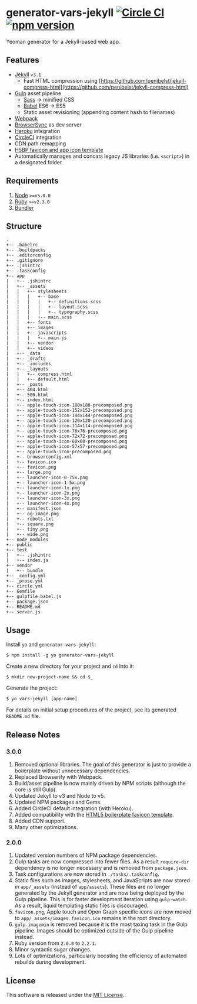 # generator-vars-jekyll [![Circle CI](https://circleci.com/gh/andrewscwei/generator-vars-jekyll/tree/master.svg?style=svg)](https://circleci.com/gh/andrewscwei/generator-vars-jekyll/tree/master) [![npm version](https://badge.fury.io/js/generator-vars-jekyll.svg)](https://badge.fury.io/js/generator-vars-jekyll)

Yeoman generator for a Jekyll-based web app.

## Features

- [Jekyll](http://jekyllrb.com) `v3.1`
  - Fast HTML compression using [https://github.com/penibelst/jekyll-compress-html](https://github.com/penibelst/jekyll-compress-html)
- [Gulp](http://gulpjs.com) asset pipeline
  - [Sass](http://sass-lang.com) -> minified CSS
  - [Babel](https://babeljs.io) ES6 -> ES5
  - Static asset revisioning (appending content hash to filenames)
- [Webpack](https://webpack.github.io/)
- [BrowserSync](http://www.browsersync.io) as dev server
- [Heroku](http://heroku.com) integration
- [CircleCI](https://circleci.com/) integration
- CDN path remapping
- [H5BP favicon and app icon template](http://littlewebgiants.com/favicon-and-app-icon-template/)
- Automatically manages and concats legacy JS libraries (i.e. `<script>`) in a designated folder

## Requirements

1. [Node](https://nodejs.org) `>=v5.0.0`
2. [Ruby](https://www.ruby-lang.org/en/) `>=v2.3.0`
3. [Bundler](http://bundler.io/)

## Structure

```
.
+-- .babelrc
+-- .buildpacks
+-- .editorconfig
+-- .gitignore
+-- .jshintrc
+-- .taskconfig
+-- app
|   +-- .jshintrc
|   +-- _assets
|   |   +-- stylesheets
|   |   |   +-- base
|   |   |   |   +-- definitions.scss
|   |   |   |   +-- layout.scss
|   |   |   |   +-- typography.scss
|   |   |   +-- main.scss
|   |   +-- fonts
|   |   +-- images
|   |   +-- javascripts
|   |   |   +-- main.js
|   |   +-- vendor
|   |   +-- videos
|   +-- _data
|   +-- _drafts
|   +-- _includes
|   +-- _layouts
|   |   +-- compress.html
|   |   +-- default.html
|   +-- _posts
|   +-- 404.html
|   +-- 500.html
|   +-- index.html
|   +-- apple-touch-icon-180x180-precomposed.png
|   +-- apple-touch-icon-152x152-precomposed.png
|   +-- apple-touch-icon-144x144-precomposed.png
|   +-- apple-touch-icon-120x120-precomposed.png
|   +-- apple-touch-icon-114x114-precomposed.png
|   +-- apple-touch-icon-76x76-precomposed.png
|   +-- apple-touch-icon-72x72-precomposed.png
|   +-- apple-touch-icon-60x60-precomposed.png
|   +-- apple-touch-icon-57x57-precomposed.png
|   +-- apple-touch-icon-precomposed.png
|   +-- browserconfig.xml
|   +-- favicon.ico
|   +-- favicon.png
|   +-- large.png
|   +-- launcher-icon-0-75x.png
|   +-- launcher-icon-1-5x.png
|   +-- launcher-icon-1x.png
|   +-- launcher-icon-2x.png
|   +-- launcher-icon-3x.png
|   +-- launcher-icon-4x.png
|   +-- manifest.json
|   +-- og-image.png
|   +-- robots.txt
|   +-- square.png
|   +-- tiny.png
|   +-- wide.png
+-- node_modules
+-- public
+-- test
|   +-- .jshintrc
|   +-- index.js
+-- vendor
|   +-- bundle
+-- _config.yml
+-- _prose.yml
+-- circle.yml
+-- Gemfile
+-- gulpfile.babel.js
+-- package.json
+-- README.md
+-- server.js
```

## Usage

Install `yo` and `generator-vars-jekyll`:
```
$ npm install -g yo generator-vars-jekyll
```

Create a new directory for your project and `cd` into it:
```
$ mkdir new-project-name && cd $_ 
```

Generate the project:
```
$ yo vars-jekyll [app-name]
```

For details on initial setup procedures of the project, see its generated ```README.md``` file.

## Release Notes

### 3.0.0
1. Removed optional libraries. The goal of this generator is just to provide a boilerplate without unnecessary dependencies.
2. Replaced Browserify with Webpack.
3. Build/asset pipeline is now mainly driven by NPM scripts (although the core is still Gulp).
4. Updated Jekyll to v3 and Node to v5.
5. Updated NPM packages and Gems. 
6. Added CircleCI default integration (with Heroku).
7. Added compatibility with the [HTML5 boilerplate favicon template](https://drublic.de/archive/html5-boilerplate-favicons-psd-template/).
8. Added CDN support.
9. Many other optimizations.

### 2.0.0
1. Updated version numbers of NPM package dependencies.
2. Gulp tasks are now compressed into fewer files. As a result `require-dir` dependency is no longer necessary and is removed from `package.json`.
3. Task configurations are now stored in `./tasks/.taskconfig`.
4. Static files such as images, stylesheets, and JavaScripts are now stored in `app/_assets` (instead of `app/assets`). These files are no longer generated by the Jekyll generator and are now being deployed by the Gulp pipeline. This is for faster development iteration using `gulp-watch`. As a result, liquid templating static files is discouraged.
5. `favicon.png`, Apple touch and Open Graph specific icons are now moved to `app/_assets/images`. `favicon.ico` remains in the root directory.
6. `gulp-imagemin` is removed because it is the most taxing task in the Gulp pipeline. Images should be optimized outside of the Gulp pipeline instead.
6. Ruby version from `2.0.0` to `2.2.1`.
7. Minor syntactic sugar changes.
8. Lots of optimizations, particularly boosting the efficiency of automated rebuilds during development.

## License

This software is released under the [MIT License](http://opensource.org/licenses/MIT).
